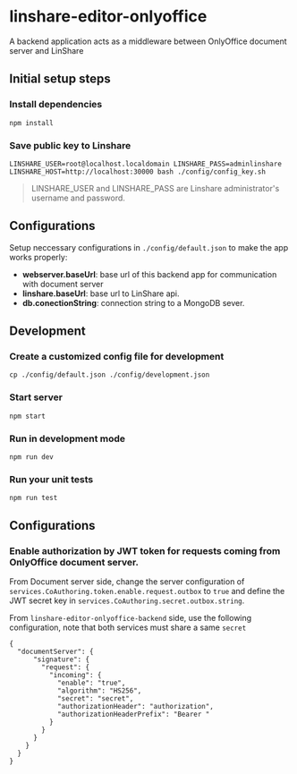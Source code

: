 # linshare-editor-onlyoffice

A backend application acts as a middleware between OnlyOffice document server and LinShare

## Initial setup steps

### Install dependencies
```
npm install
```

### Save public key to Linshare
```
LINSHARE_USER=root@localhost.localdomain LINSHARE_PASS=adminlinshare LINSHARE_HOST=http://localhost:30000 bash ./config/config_key.sh
```
> LINSHARE_USER and LINSHARE_PASS are Linshare administrator's username and password.

## Configurations
Setup neccessary configurations in ```./config/default.json``` to make the app works properly:
- **webserver.baseUrl**: base url of this backend app for communication with document server
- **linshare.baseUrl**: base url to LinShare api.
- **db.conectionString**: connection string to a MongoDB sever.

## Development

### Create a customized config file for development
```
cp ./config/default.json ./config/development.json
```

### Start server
```
npm start
```

### Run in development mode
```
npm run dev
```

### Run your unit tests
```
npm run test
```

## Configurations
### Enable authorization by JWT token for requests coming from OnlyOffice document server.

From Document server side, change the server configuration of `services.CoAuthoring.token.enable.request.outbox` to `true` and define the JWT secret key in `services.CoAuthoring.secret.outbox.string`.

From `linshare-editor-onlyoffice-backend` side, use the following configuration, note that both services must share a same `secret`
```
{
  "documentServer": {
      "signature": {
        "request": {
          "incoming": {
            "enable": "true",
            "algorithm": "HS256",
            "secret": "secret",
            "authorizationHeader": "authorization",
            "authorizationHeaderPrefix": "Bearer "
          }
        }
      }
    }
  }
}
```
